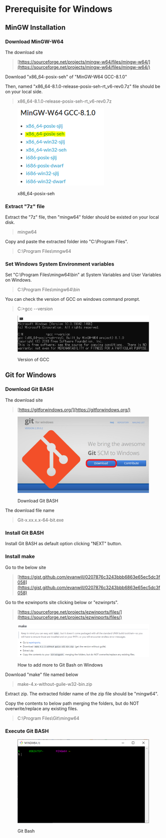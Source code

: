 # Prerequisite for Windows

## MinGW Installation

### Download MinGW-W64

The download site

> [https://sourceforge.net/projects/mingw-w64/files/mingw-w64/](https://sourceforge.net/projects/mingw-w64/files/mingw-w64/)

Download "x86\_64-posix-seh" of "MinGW-W64 GCC-8.1.0"

Then, named "x86\_64-8.1.0-release-posix-seh-rt\_v6-rev0.7z" file should be on your local side.

> x86\_64-8.1.0-release-posix-seh-rt\_v6-rev0.7z

<figure><img src="../../../../.gitbook/assets/image (3) (3).png" alt=""><figcaption><p>x86_64-posix-seh</p></figcaption></figure>

### Extract "7z" file

Extract the "7z" file, then "mingw64" folder should be existed on your local disk.

> mingw64

Copy and paste the extracted folder into "C:\Program Files".

> C:\Program Files\mngw64

### Set Windows System Environment variables

Set "C:\Program Files\mingw64\bin" at System Variables and User Variables on Windows.

> C:\Program Files\mingw64\bin

You can check the version of GCC on windows command prompt.

> C:>gcc --version

<figure><img src="../../../../.gitbook/assets/image (8).png" alt=""><figcaption><p>Version of GCC</p></figcaption></figure>

## Git for Windows

### Download Git BASH

The download site

> [https://gitforwindows.org/](https://gitforwindows.org/)

<figure><img src="../../../../.gitbook/assets/image (9).png" alt=""><figcaption><p>Download Git BASH</p></figcaption></figure>

The download file name

> Git-x.xx.x.x-64-bit.exe

### Install Git BASH

Install Git BASH as default option clicking "NEXT" button.

### Install make

Go to the below site

> [https://gist.github.com/evanwill/0207876c3243bbb6863e65ec5dc3f058](https://gist.github.com/evanwill/0207876c3243bbb6863e65ec5dc3f058)

Go to the ezwinports site clicking below or "ezwinprts".

> [https://sourceforge.net/projects/ezwinports/files/](https://sourceforge.net/projects/ezwinports/files/)

<figure><img src="../../../../.gitbook/assets/image (3).png" alt=""><figcaption><p>How to add more to Git Bash on Windows</p></figcaption></figure>

Download "make" file named below

> make-4.x-without-guile-w32-bin.zip

Extract zip. The extracted folder name of the zip file should be "mingw64".&#x20;

Copy the contents to below path merging the folders, but do NOT overwrite/replace any existing files.

> C:\Program Files\Git\mingw64

### Execute Git BASH

<figure><img src="../../../../.gitbook/assets/image.png" alt=""><figcaption><p>Git Bash</p></figcaption></figure>

